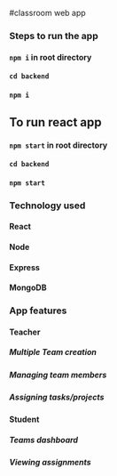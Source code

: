 #classroom web app
### Steps to run the app
#### `npm i` in root directory
#### `cd backend`
#### `npm i` 
## To run react app
#### `npm start` in root directory
#### `cd backend`
#### `npm start`
### Technology used
#### React
#### Node
#### Express
#### MongoDB

### App features
#### Teacher
##### Multiple Team creation
##### Managing team members
##### Assigning tasks/projects
#### Student
##### Teams dashboard
##### Viewing assignments
 

